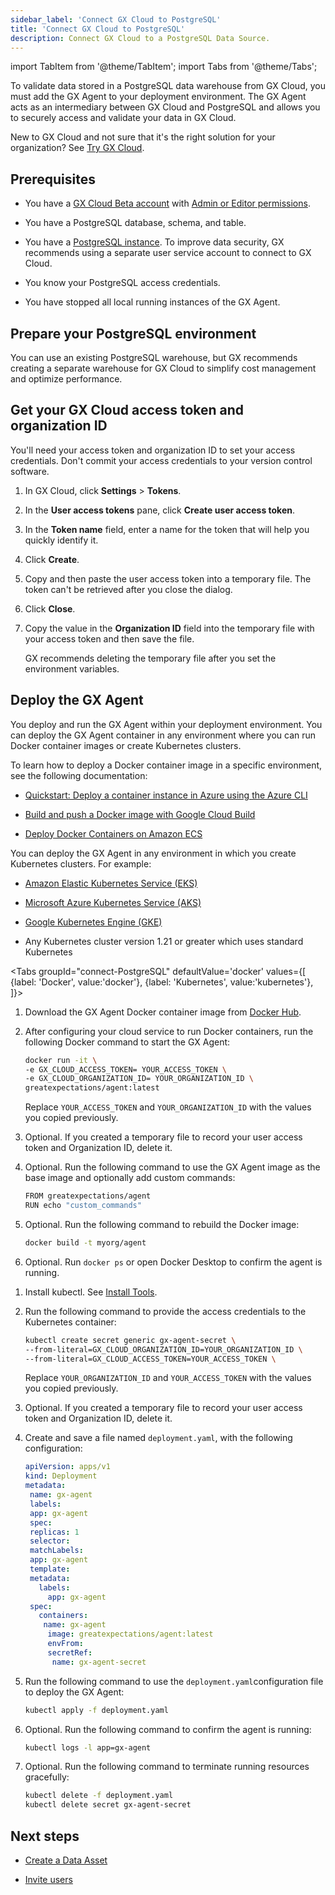 ```yaml
---
sidebar_label: 'Connect GX Cloud to PostgreSQL'
title: 'Connect GX Cloud to PostgreSQL'
description: Connect GX Cloud to a PostgreSQL Data Source.
---
```


import TabItem from '@theme/TabItem';
import Tabs from '@theme/Tabs';

To validate data stored in a PostgreSQL data warehouse from GX Cloud, you must add the GX Agent to your deployment environment. The GX Agent acts as an intermediary between GX Cloud and PostgreSQL and allows you to securely access and validate your data in GX Cloud.

New to GX Cloud and not sure that it's the right solution for your organization? See [Try GX Cloud](../try_gx_cloud.md).

## Prerequisites

- You have a [GX Cloud Beta account](https://greatexpectations.io/cloud) with [Admin or Editor permissions](../about_gx.md#roles-and-responsibilities).

- You have a PostgreSQL database, schema, and table.

- You have a [PostgreSQL instance](https://www.postgresql.org/download/). To improve data security, GX recommends using a separate user service account to connect to GX Cloud.

- You know your PostgreSQL access credentials.

- You have stopped all local running instances of the GX Agent.

## Prepare your PostgreSQL environment

You can use an existing PostgreSQL warehouse, but GX recommends creating a separate warehouse for GX Cloud to simplify cost management and optimize performance.



## Get your GX Cloud access token and organization ID

You'll need your access token and organization ID to set your access credentials. Don't commit your access credentials to your version control software.

1. In GX Cloud, click **Settings** > **Tokens**.

2. In the **User access tokens** pane, click **Create user access token**.

3. In the **Token name** field, enter a name for the token that will help you quickly identify it.

4. Click **Create**.

5. Copy and then paste the user access token into a temporary file. The token can't be retrieved after you close the dialog.

6. Click **Close**.

7. Copy the value in the **Organization ID** field into the temporary file with your access token and then save the file. 

   GX recommends deleting the temporary file after you set the environment variables.

## Deploy the GX Agent

You deploy and run the GX Agent within your deployment environment. You can deploy the GX Agent container in any environment where you can run Docker container images or create Kubernetes clusters.

To learn how to deploy a Docker container image in a specific environment, see the following documentation:

- [Quickstart: Deploy a container instance in Azure using the Azure CLI](https://learn.microsoft.com/en-us/azure/container-instances/container-instances-quickstart)

- [Build and push a Docker image with Google Cloud Build](https://cloud.google.com/build/docs/build-push-docker-image)

- [Deploy Docker Containers on Amazon ECS](https://aws.amazon.com/getting-started/hands-on/deploy-docker-containers/)

You can deploy the GX Agent in any environment in which you create Kubernetes clusters. For example:

- [Amazon Elastic Kubernetes Service (EKS)](https://docs.aws.amazon.com/eks/latest/userguide/getting-started.html)

- [Microsoft Azure Kubernetes Service (AKS)](https://learn.microsoft.com/en-us/azure/architecture/reference-architectures/containers/aks-start-here)

- [Google Kubernetes Engine (GKE)](https://cloud.google.com/kubernetes-engine/docs)

- Any Kubernetes cluster version 1.21 or greater which uses standard Kubernetes

<Tabs
  groupId="connect-PostgreSQL"
  defaultValue='docker'
  values={[
  {label: 'Docker', value:'docker'},
  {label: 'Kubernetes', value:'kubernetes'},
  ]}>
<TabItem value="docker">

1. Download the GX Agent Docker container image from [Docker Hub](https://hub.docker.com/r/greatexpectations/agent).

2. After configuring your cloud service to run Docker containers, run the following Docker command to start the GX Agent: 

   ```bash title="Terminal input"
   docker run -it \
   -e GX_CLOUD_ACCESS_TOKEN= YOUR_ACCESS_TOKEN \ 
   -e GX_CLOUD_ORGANIZATION_ID= YOUR_ORGANIZATION_ID \  
   greatexpectations/agent:latest
    ```
    Replace `YOUR_ACCESS_TOKEN` and `YOUR_ORGANIZATION_ID` with the values you copied previously.

3. Optional. If you created a temporary file to record your user access token and Organization ID, delete it.

4. Optional. Run the following command to use the GX Agent image as the base image and optionally add custom commands:

   ```bash title="Terminal input"
   FROM greatexpectations/agent
   RUN echo "custom_commands"
   ```
5. Optional. Run the following command to rebuild the Docker image:

   ```bash title="Terminal input"
   docker build -t myorg/agent
   ```
6. Optional. Run `docker ps` or open Docker Desktop to confirm the agent is running.

</TabItem>
<TabItem value="kubernetes">

1. Install kubectl. See [Install Tools](https://kubernetes.io/docs/tasks/tools/).

2. Run the following command to provide the access credentials to the Kubernetes container:
    
   ```sh
   kubectl create secret generic gx-agent-secret \
   --from-literal=GX_CLOUD_ORGANIZATION_ID=YOUR_ORGANIZATION_ID \
   --from-literal=GX_CLOUD_ACCESS_TOKEN=YOUR_ACCESS_TOKEN \
   ```
    Replace `YOUR_ORGANIZATION_ID` and `YOUR_ACCESS_TOKEN` with the values you copied previously.

3. Optional. If you created a temporary file to record your user access token and Organization ID, delete it.

4. Create and save a file named `deployment.yaml`, with the following configuration:

   ```yaml
   apiVersion: apps/v1
   kind: Deployment
   metadata:
    name: gx-agent
    labels:
    app: gx-agent
    spec:
    replicas: 1
    selector:
    matchLabels:
    app: gx-agent
    template:
    metadata:
      labels:
        app: gx-agent
    spec:
      containers:
       name: gx-agent
        image: greatexpectations/agent:latest
        envFrom:
        secretRef:
         name: gx-agent-secret
   ```
5. Run the following command to use the `deployment.yaml`configuration file to deploy the GX Agent:

   ```sh
   kubectl apply -f deployment.yaml
   ```
6. Optional. Run the following command to confirm the agent is running:

   ```sh
   kubectl logs -l app=gx-agent
   ```
7. Optional. Run the following command to terminate running resources gracefully:

   ```sh
   kubectl delete -f deployment.yaml
   kubectl delete secret gx-agent-secret
   ```


</TabItem>
</Tabs>


## Next steps

- [Create a Data Asset](../data_assets/manage_data_assets.md#create-a-data-asset)

- [Invite users](../users/manage_users.md#invite-a-user)

